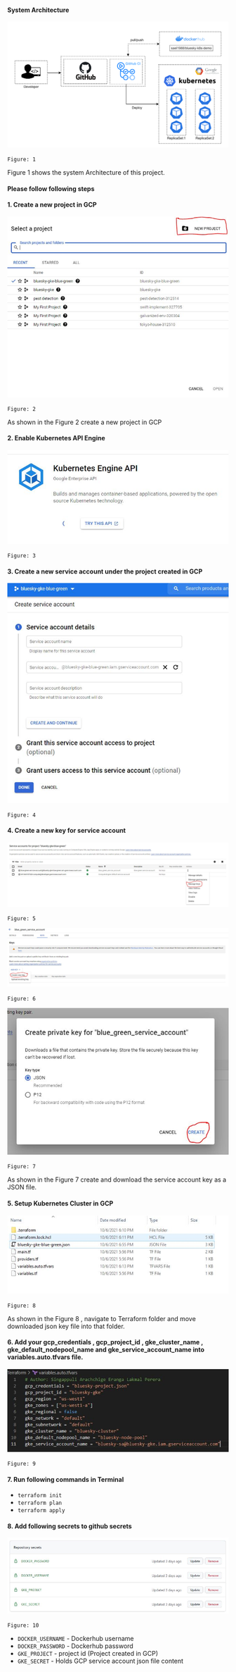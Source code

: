 #### System Architecture

![alt text](./images/architecture.JPG)

`Figure: 1`

Figure 1 shows the system Architecture of this project.

#### Please follow following steps 

#### 1. Create a new project in GCP

![alt text](./images/create_new_project.JPG)

`Figure: 2`

As shown in the Figure 2 create a new project in GCP

#### 2. Enable Kubernetes API Engine

![alt text](./images/Kubernetes_API_Engine.JPG)

`Figure: 3`


#### 3. Create a new service account under the project created in GCP

![alt text](./images/create_service_account.JPG)

`Figure: 4`

#### 4. Create a new key for service account

![alt text](./images/create_new_key.JPG)

`Figure: 5`

![alt text](./images/create_new_key_1.JPG)

`Figure: 6`

![alt text](./images/create_new_key_2.JPG)

`Figure: 7`

As shown in the Figure 7 create and download the service account key as a JSON file.

#### 5. Setup Kubernetes Cluster in GCP 

![alt text](./images/terraform_folder.JPG)

`Figure: 8`

As shown in the Figure 8 , navigate to Terraform folder and move downloaded json key file into that folder.


#### 6. Add your gcp_credentials , gcp_project_id , gke_cluster_name , gke_default_nodepool_name and gke_service_account_name into variables.auto.tfvars file.

![alt text](./images/setup_variable_values_in_terraform.JPG)

`Figure: 9`

#### 7. Run following commands in Terminal

- `terraform init`
- `terraform plan`
- `terraform apply`

#### 8. Add following secrets to github secrets

![alt text](./images/github_secrets.JPG)

`Figure: 10`

- `DOCKER_USERNAME` - Dockerhub username
- `DOCKER_PASSWORD` - Dockerhub password
- `GKE_PROJECT` - project id (Project created in GCP)
- `GKE_SECRET`  - Holds GCP service account json file content